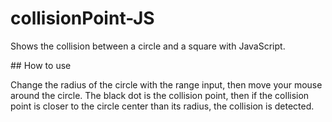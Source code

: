 # collisionPoint-JS
Shows the collision between a circle and a square with JavaScript.

## How to use

Change the radius of the circle with the range input, then move your mouse around the circle.
The black dot is the collision point, then if the collision point is closer to the circle center than its radius, the collision is detected.
